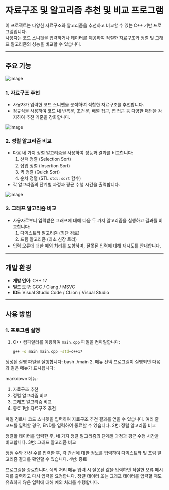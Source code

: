 

# 자료구조 및 알고리즘 추천 및 비교 프로그램

이 프로젝트는 다양한 자료구조와 알고리즘을 추천하고 비교할 수 있는 C++ 기반 프로그램입니다.  
사용자는 코드 스니펫을 입력하거나 데이터를 제공하여 적절한 자료구조와 정렬 및 그래프 알고리즘의 성능을 비교할 수 있습니다.

---

## 주요 기능

![image](https://github.com/user-attachments/assets/6cdf1077-07ac-4635-b09d-145f550be83e)

### 1. **자료구조 추천**
- 사용자가 입력한 코드 스니펫을 분석하여 적합한 자료구조를 추천합니다.
- 정규식을 사용하여 코드 내 반복문, 조건문, 배열 접근, 맵 접근 등 다양한 패턴을 감지하여 추천 기준을 강화합니다.



![image](https://github.com/user-attachments/assets/29de5ef5-ef9d-45dd-9f34-708c4145337a)

### 2. **정렬 알고리즘 비교**
- 다음 네 가지 정렬 알고리즘을 사용하여 성능과 결과를 비교합니다:
  1. 선택 정렬 (Selection Sort)
  2. 삽입 정렬 (Insertion Sort)
  3. 퀵 정렬 (Quick Sort)
  4. 순차 정렬 (STL `std::sort` 함수)
- 각 알고리즘의 단계별 과정과 평균 수행 시간을 출력합니다.

![image](https://github.com/user-attachments/assets/32eac42a-a607-48ec-8195-bcf15b8db441)
### 3. **그래프 알고리즘 비교**
- 사용자로부터 입력받은 그래프에 대해 다음 두 가지 알고리즘을 실행하고 결과를 비교합니다:
  1. 다익스트라 알고리즘 (최단 경로)
  2. 프림 알고리즘 (최소 신장 트리)
- 입력 오류에 대한 예외 처리를 포함하며, 잘못된 입력에 대해 재시도를 안내합니다.

---

## 개발 환경

- **개발 언어**: C++ 17
- **빌드 도구**: GCC / Clang / MSVC
- **IDE**: Visual Studio Code / CLion / Visual Studio

---

## 사용 방법

### 1. 프로그램 실행
1. C++ 컴파일러를 이용하여 `main.cpp` 파일을 컴파일합니다:
   ```bash
   g++ -o main main.cpp -std=c++17
생성된 실행 파일을 실행합니다:
bash
./main
2. 메뉴 선택
프로그램이 실행되면 다음과 같은 메뉴가 표시됩니다:

markdown
메뉴:
1. 자료구조 추천
2. 정렬 알고리즘 비교
3. 그래프 알고리즘 비교
4. 종료
1번: 자료구조 추천

파일 경로나 코드 스니펫을 입력하여 자료구조 추천 결과를 얻을 수 있습니다.
여러 줄 코드를 입력할 경우, END를 입력하여 종료할 수 있습니다.
2번: 정렬 알고리즘 비교

정렬할 데이터를 입력한 후, 네 가지 정렬 알고리즘의 단계별 과정과 평균 수행 시간을 비교합니다.
3번: 그래프 알고리즘 비교

정점 수와 간선 수를 입력한 후, 각 간선에 대한 정보를 입력하여 다익스트라 및 프림 알고리즘 결과를 확인할 수 있습니다.
4번: 종료

프로그램을 종료합니다.
예외 처리
메뉴 입력 시 잘못된 값을 입력하면 적절한 오류 메시지를 출력하고 다시 입력을 요청합니다.
정렬 데이터 또는 그래프 데이터를 입력할 때도 유효하지 않은 입력에 대해 예외 처리를 수행합니다.


